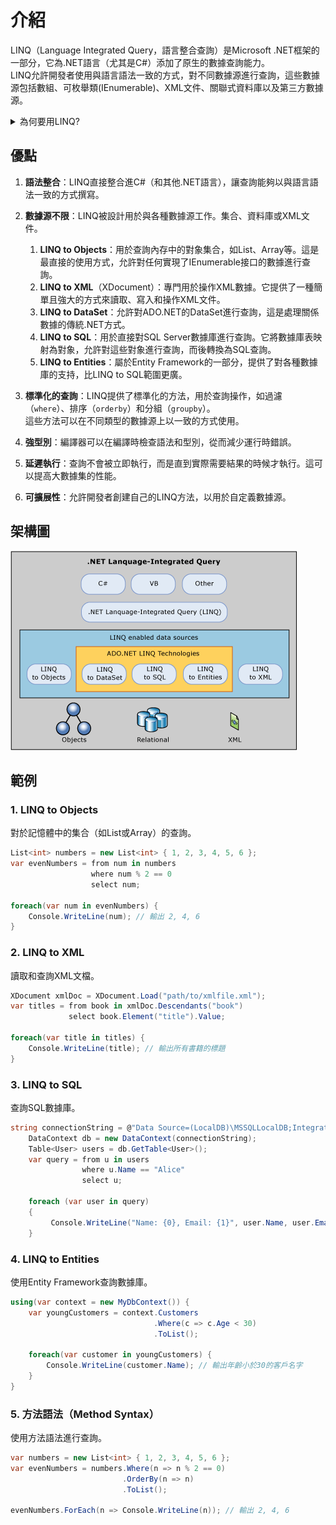 # 介紹

LINQ（Language Integrated Query，語言整合查詢）是Microsoft .NET框架的一部分，它為.NET語言（尤其是C#）添加了原生的數據查詢能力。  
LINQ允許開發者使用與語言語法一致的方式，對不同數據源進行查詢，這些數據源包括數組、可枚舉類(IEnumerable)、XML文件、關聯式資料庫以及第三方數據源。  

<details>
<summary>為何要用LINQ?</summary>
強型別、延遲執行、函式語言特性、平行處理…等。<br>
簡單說可以針對基於IEnumerable底層下的任何陣列、集合做資料查詢。
</details>

## 優點

1. **語法整合**：LINQ直接整合進C#（和其他.NET語言），讓查詢能夠以與語言語法一致的方式撰寫。

2. **數據源不限**：LINQ被設計用於與各種數據源工作。集合、資料庫或XML文件。
   1. **LINQ to Objects**：用於查詢內存中的對象集合，如List、Array等。這是最直接的使用方式，允許對任何實現了IEnumerable接口的數據進行查詢。
   2. **LINQ to XML**（XDocument）：專門用於操作XML數據。它提供了一種簡單且強大的方式來讀取、寫入和操作XML文件。
   3. **LINQ to DataSet**：允許對ADO.NET的DataSet進行查詢，這是處理關係數據的傳統.NET方式。
   4. **LINQ to SQL**：用於直接對SQL Server數據庫進行查詢。它將數據庫表映射為對象，允許對這些對象進行查詢，而後轉換為SQL查詢。
   5. **LINQ to Entities**：屬於Entity Framework的一部分，提供了對各種數據庫的支持，比LINQ to SQL範圍更廣。

3. **標準化的查詢**：LINQ提供了標準化的方法，用於查詢操作，如過濾（`where`）、排序（`orderby`）和分組（`groupby`）。  
   這些方法可以在不同類型的數據源上以一致的方式使用。

4. **強型別**：編譯器可以在編譯時檢查語法和型別，從而減少運行時錯誤。

5. **延遲執行**：查詢不會被立即執行，而是直到實際需要結果的時候才執行。這可以提高大數據集的性能。

6. **可擴展性**：允許開發者創建自己的LINQ方法，以用於自定義數據源。

## 架構圖

![Alt text](/LINQ/image/image.png)

## 範例

### 1. LINQ to Objects

對於記憶體中的集合（如List或Array）的查詢。

```csharp
List<int> numbers = new List<int> { 1, 2, 3, 4, 5, 6 };
var evenNumbers = from num in numbers
                  where num % 2 == 0
                  select num;

foreach(var num in evenNumbers) {
    Console.WriteLine(num); // 輸出 2, 4, 6
}
```

### 2. LINQ to XML

讀取和查詢XML文檔。

```csharp
XDocument xmlDoc = XDocument.Load("path/to/xmlfile.xml");
var titles = from book in xmlDoc.Descendants("book")
             select book.Element("title").Value;

foreach(var title in titles) {
    Console.WriteLine(title); // 輸出所有書籍的標題
}
```

### 3. LINQ to SQL

查詢SQL數據庫。

```csharp
string connectionString = @"Data Source=(LocalDB)\MSSQLLocalDB;Integrated Security=True";
    DataContext db = new DataContext(connectionString);
    Table<User> users = db.GetTable<User>();
    var query = from u in users
                where u.Name == "Alice"
                select u;

    foreach (var user in query)
    {
         Console.WriteLine("Name: {0}, Email: {1}", user.Name, user.Email);
    }
```

### 4. LINQ to Entities

使用Entity Framework查詢數據庫。

```csharp
using(var context = new MyDbContext()) {
    var youngCustomers = context.Customers
                                .Where(c => c.Age < 30)
                                .ToList();

    foreach(var customer in youngCustomers) {
        Console.WriteLine(customer.Name); // 輸出年齡小於30的客戶名字
    }
}
```

### 5. 方法語法（Method Syntax）

使用方法語法進行查詢。

```csharp
var numbers = new List<int> { 1, 2, 3, 4, 5, 6 };
var evenNumbers = numbers.Where(n => n % 2 == 0)
                         .OrderBy(n => n)
                         .ToList();

evenNumbers.ForEach(n => Console.WriteLine(n)); // 輸出 2, 4, 6
```
